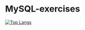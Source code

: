 # MySQL-exercises


[![Top Langs](https://github-readme-stats.vercel.app/api/top-langs/?username=1van101&layout=compact)](https://github.com/1van101/MySQL-exercises)
